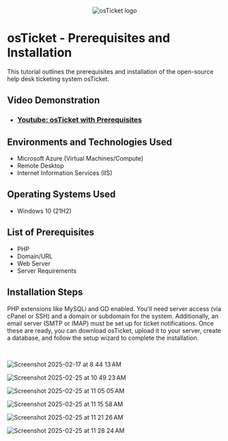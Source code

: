 <p align="center">
<img src="https://i.imgur.com/Clzj7Xs.png" alt="osTicket logo"/>
</p>

<h1>osTicket - Prerequisites and Installation</h1>
This tutorial outlines the prerequisites and installation of the open-source help desk ticketing system osTicket.<br />


<h2>Video Demonstration</h2>

- ### [Youtube: osTicket with Prerequisites](https://youtu.be/dTlXrRXQASg)

<h2>Environments and Technologies Used</h2>

- Microsoft Azure (Virtual Machines/Compute)
- Remote Desktop
- Internet Information Services (IIS)

<h2>Operating Systems Used </h2>

- Windows 10</b> (21H2)

<h2>List of Prerequisites</h2>

- PHP
- Domain/URL
- Web Server
- Server Requirements


<h2>Installation Steps</h2>

<p>
 PHP extensions like MySQLi and GD enabled. You'll need server access (via cPanel or SSH) and a domain or subdomain for the system. Additionally, an email server (SMTP or IMAP) must be set up for ticket notifications. Once these are ready, you can download osTicket, upload it to your server, create a database, and follow the setup wizard to complete the installation.
</p>
<br />

![Screenshot 2025-02-17 at 8 44 13 AM](https://github.com/user-attachments/assets/9b6e6668-f496-42f7-b9a3-b992a12bb74a)



![Screenshot 2025-02-25 at 10 49 23 AM](https://github.com/user-attachments/assets/bbe96854-eb6b-49ee-9d02-d30de95263b2)



![Screenshot 2025-02-25 at 11 05 05 AM](https://github.com/user-attachments/assets/f2ead65c-0872-4c86-9c99-122995915722)


![Screenshot 2025-02-25 at 11 15 58 AM](https://github.com/user-attachments/assets/2845ea40-aeff-4eda-b81d-866441570496)



![Screenshot 2025-02-25 at 11 21 26 AM](https://github.com/user-attachments/assets/735c9d89-1dbc-4f5f-98e3-0261b5b2d5e4)



![Screenshot 2025-02-25 at 11 28 24 AM](https://github.com/user-attachments/assets/0fa6f060-f0ca-478b-9cb7-c0ce874f0342)


